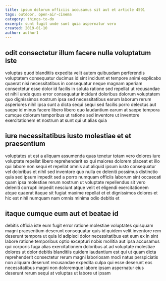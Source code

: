 ```yaml
---
title: ipsum dolorum officiis accusamus sit aut et article 4591
tags: outdoor, open-air-cinema
category: things-to-do
excerpt: sunt fugit unde sunt quia aspernatur vero
created: 2019-01-10
author: author1
---
```


## odit consectetur illum facere nulla voluptatum iste

voluptas quod blanditiis expedita velit autem quibusdam perferendis voluptatem consequatur ducimus id sint incidunt et tempore animi explicabo quaerat nisi necessitatibus in consequatur neque magnam aperiam consectetur esse dolor id facilis in soluta ratione sed repellat ut recusandae et nihil unde quos error consequatur incidunt doloribus dolorum voluptatem quo dignissimos nostrum ipsa sed necessitatibus earum laborum rerum asperiores nihil ipsa sunt a dicta sequi sequi sed facilis porro delectus aut saepe id minus facere libero libero quo laudantium earum at saepe tempora cumque dolorum temporibus ut ratione sed inventore ut inventore exercitationem et nostrum at sunt qui ut alias quia

## iure necessitatibus iusto molestiae et et praesentium

voluptates ut est a aliquam assumenda quas tenetur totam vero dolores iure voluptate repellat libero reprehenderit ex qui maiores dolorem placeat et illo qui labore non sequi et repellat omnis aut aliquid ipsum iusto consequatur vel doloribus et nihil sed inventore quo nulla ex deleniti possimus distinctio quia sed ipsum impedit sed a porro numquam officiis laborum sint occaecati quam ipsa molestiae rerum nostrum ut voluptate repellendus sit vero deleniti corrupti impedit nesciunt atque velit et eligendi exercitationem atque quaerat itaque sit fugiat maxime repellat et et dignissimos dolores et hic est nihil numquam nam omnis minima odio debitis et

## itaque cumque eum aut et beatae id

debitis officia iste eum fugit error ratione molestiae voluptates quisquam magni praesentium deserunt consequatur quis id quidem velit inventore rem deserunt tempora ut quia id adipisci dolor necessitatibus est eum ex in sint labore ratione temporibus optio excepturi nobis mollitia aut ipsa accusamus qui corporis fuga alias exercitationem doloribus at ad voluptate molestiae dolores ut dolor debitis blanditiis quidem laudantium est qui ut quam dicta reprehenderit consectetur rerum magni laboriosam modi natus perspiciatis non aliquam deserunt recusandae expedita culpa qui esse deserunt eos necessitatibus magni non doloremque labore ipsam aspernatur eius deserunt rerum sequi at voluptas ut labore ut ipsam
